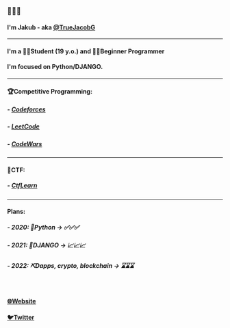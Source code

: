 ### 👋👋👋
#### I'm Jakub - aka [@TrueJacobG][twitter]

---

#### I'm a 👨‍🎓Student (19 y.o.) and 👨‍💻Beginner Programmer
#### I'm focused on Python/DJANGO.

---

#### 🏆Competitive Programming:
##### - [Codeforces][codeforces-website]
##### - [LeetCode][leetcode-website]
##### - [CodeWars][codewars-website]

---

#### 🚩CTF:
##### - [CtfLearn][ctflearn-website]

---

#### Plans:
##### - 2020: 🐍Python -> ✅✅✅
##### - 2021: 🤠DJANGO -> 📈📈📈
##### - 2022: ⛏️Dapps, crypto, blockchain -> ⌛⌛⌛

</br>

#### [🌐Website][website]
#### [🐦Twitter][twitter]


[website]: https://truejacobg.github.io/WEB/
[twitter]: https://twitter.com/TrueJacobG
[codeforces-website]: https://codeforces.com/profile/TrueJacobG
[leetcode-website]: https://leetcode.com/TrueJacobG/
[codewars-website]: https://www.codewars.com/users/TrueJacobG
[ctflearn-website]: https://ctflearn.com/user/TrueJacobG
